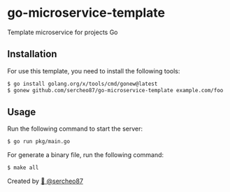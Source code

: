 # go-microservice-template

Template microservice for projects Go

## Installation

For use this template, you need to install the following tools:

```bash
$ go install golang.org/x/tools/cmd/gonew@latest
$ gonew github.com/sercheo87/go-microservice-template example.com/foo
```

## Usage

Run the following command to start the server:

```bash
$ go run pkg/main.go
```

For generate a binary file, run the following command:

```bash
$ make all
```
Created by [🚀 @sercheo87](https://github.com/sercheo87)
